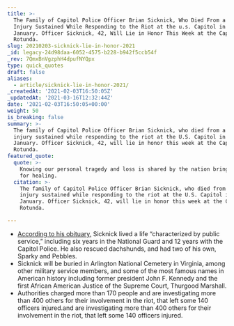 ```yaml
---
title: >-
  The Family of Capitol Police Officer Brian Sicknick, Who Died From a Head
  Injury Sustained While Responding to the Riot at the u.s. Capitol in Early
  January. Officer Sicknick, 42, Will Lie in Honor This Week at the Capitol
  Rotunda.
slug: 20210203-sicknick-lie-in-honor-2021
_id: legacy-24d98daa-6052-4575-b228-b942f5ccb54f
_rev: 7QmxBnVgzphH4dpufNYQpx
type: quick_quotes
draft: false
aliases:
  - article/sicknick-lie-in-honor-2021/
_createdAt: '2021-02-03T16:50:05Z'
_updatedAt: '2021-03-16T12:32:44Z'
date: '2021-02-03T16:50:05+00:00'
weight: 50
is_breaking: false
summary: >-
  The family of Capitol Police Officer Brian Sicknick, who died from a head
  injury sustained while responding to the riot at the U.S. Capitol in early
  January. Officer Sicknick, 42, will lie in honor this week at the Capitol
  Rotunda.
featured_quote:
  quote: >-
    Knowing our personal tragedy and loss is shared by the nation brings hope
    for healing.
  citation: >-
    The family of Capitol Police Officer Brian Sicknick, who died from a head
    injury sustained while responding to the riot at the U.S. Capitol in early
    January. Officer Sicknick, 42, will lie in honor this week at the Capitol
    Rotunda.

---
```

* [According to his obituary,](https://www.dignitymemorial.com/obituaries/springfield-va/brian-sicknick-9992015) Sicknick lived a life “characterized by public service,” including six years in the National Guard and 12 years with the Capitol Police. He also rescued dachshunds, and had two of his own, Sparky and Pebbles.
* Sicknick will be buried in Arlington National Cemetery in Virginia, among other military service members, and some of the most famous names in American history including former president John F. Kennedy and the first African American Justice of the Supreme Court, Thurgood Marshall.
* Authorities charged more than 170 people and are investigating more than 400 others for their involvement in the riot, that left some 140 officers injured.and are investigating more than 400 others for their involvement in the riot, that left some 140 officers injured.